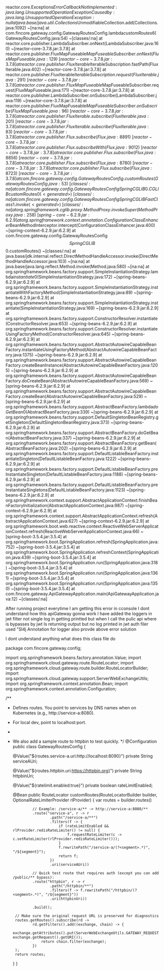 
reactor.core.Exceptions$ErrorCallbackNotImplemented: java.lang.UnsupportedOperationException
Caused by: java.lang.UnsupportedOperationException: null
	at java.base/java.util.Collections$UnmodifiableCollection.add(Collections.java:1092) ~[na:na]
	at com.fincore.gateway.config.GatewayRoutesConfig.lambda$customRoutes$6(GatewayRoutesConfig.java:54) ~[classes/:na]
	at reactor.core.publisher.LambdaSubscriber.onNext(LambdaSubscriber.java:160) ~[reactor-core-3.7.8.jar:3.7.8]
	at reactor.core.publisher.FluxMapFuseable$MapFuseableSubscriber.onNext(FluxMapFuseable.java:129) ~[reactor-core-3.7.8.jar:3.7.8]
	at reactor.core.publisher.FluxIterable$IterableSubscription.fastPath(FluxIterable.java:402) ~[reactor-core-3.7.8.jar:3.7.8]
	at reactor.core.publisher.FluxIterable$IterableSubscription.request(FluxIterable.java:291) ~[reactor-core-3.7.8.jar:3.7.8]
	at reactor.core.publisher.FluxMapFuseable$MapFuseableSubscriber.request(FluxMapFuseable.java:171) ~[reactor-core-3.7.8.jar:3.7.8]
	at reactor.core.publisher.LambdaSubscriber.onSubscribe(LambdaSubscriber.java:119) ~[reactor-core-3.7.8.jar:3.7.8]
	at reactor.core.publisher.FluxMapFuseable$MapFuseableSubscriber.onSubscribe(FluxMapFuseable.java:96) ~[reactor-core-3.7.8.jar:3.7.8]
	at reactor.core.publisher.FluxIterable.subscribe(FluxIterable.java:201) ~[reactor-core-3.7.8.jar:3.7.8]
	at reactor.core.publisher.FluxIterable.subscribe(FluxIterable.java:83) ~[reactor-core-3.7.8.jar:3.7.8]
	at reactor.core.publisher.Flux.subscribe(Flux.java:8891) ~[reactor-core-3.7.8.jar:3.7.8]
	at reactor.core.publisher.Flux.subscribeWith(Flux.java:9012) ~[reactor-core-3.7.8.jar:3.7.8]
	at reactor.core.publisher.Flux.subscribe(Flux.java:8856) ~[reactor-core-3.7.8.jar:3.7.8]
	at reactor.core.publisher.Flux.subscribe(Flux.java:8780) ~[reactor-core-3.7.8.jar:3.7.8]
	at reactor.core.publisher.Flux.subscribe(Flux.java:8723) ~[reactor-core-3.7.8.jar:3.7.8]
	at com.fincore.gateway.config.GatewayRoutesConfig.customRoutes(GatewayRoutesConfig.java:53) ~[classes/:na]
	at com.fincore.gateway.config.GatewayRoutesConfig$$SpringCGLIB$$0.CGLIB$customRoutes$0(<generated>) ~[classes/:na]
	at com.fincore.gateway.config.GatewayRoutesConfig$$SpringCGLIB$$FastClass$$1.invoke(<generated>) ~[classes/:na]
	at org.springframework.cglib.proxy.MethodProxy.invokeSuper(MethodProxy.java:258) ~[spring-core-6.2.9.jar:6.2.9]
	at org.springframework.context.annotation.ConfigurationClassEnhancer$BeanMethodInterceptor.intercept(ConfigurationClassEnhancer.java:400) ~[spring-context-6.2.9.jar:6.2.9]
	at com.fincore.gateway.config.GatewayRoutesConfig$$SpringCGLIB$$0.customRoutes(<generated>) ~[classes/:na]
	at java.base/jdk.internal.reflect.DirectMethodHandleAccessor.invoke(DirectMethodHandleAccessor.java:103) ~[na:na]
	at java.base/java.lang.reflect.Method.invoke(Method.java:580) ~[na:na]
	at org.springframework.beans.factory.support.SimpleInstantiationStrategy.lambda$instantiate$0(SimpleInstantiationStrategy.java:172) ~[spring-beans-6.2.9.jar:6.2.9]
	at org.springframework.beans.factory.support.SimpleInstantiationStrategy.instantiateWithFactoryMethod(SimpleInstantiationStrategy.java:89) ~[spring-beans-6.2.9.jar:6.2.9]
	at org.springframework.beans.factory.support.SimpleInstantiationStrategy.instantiate(SimpleInstantiationStrategy.java:169) ~[spring-beans-6.2.9.jar:6.2.9]
	at org.springframework.beans.factory.support.ConstructorResolver.instantiate(ConstructorResolver.java:653) ~[spring-beans-6.2.9.jar:6.2.9]
	at org.springframework.beans.factory.support.ConstructorResolver.instantiateUsingFactoryMethod(ConstructorResolver.java:645) ~[spring-beans-6.2.9.jar:6.2.9]
	at org.springframework.beans.factory.support.AbstractAutowireCapableBeanFactory.instantiateUsingFactoryMethod(AbstractAutowireCapableBeanFactory.java:1375) ~[spring-beans-6.2.9.jar:6.2.9]
	at org.springframework.beans.factory.support.AbstractAutowireCapableBeanFactory.createBeanInstance(AbstractAutowireCapableBeanFactory.java:1205) ~[spring-beans-6.2.9.jar:6.2.9]
	at org.springframework.beans.factory.support.AbstractAutowireCapableBeanFactory.doCreateBean(AbstractAutowireCapableBeanFactory.java:569) ~[spring-beans-6.2.9.jar:6.2.9]
	at org.springframework.beans.factory.support.AbstractAutowireCapableBeanFactory.createBean(AbstractAutowireCapableBeanFactory.java:529) ~[spring-beans-6.2.9.jar:6.2.9]
	at org.springframework.beans.factory.support.AbstractBeanFactory.lambda$doGetBean$0(AbstractBeanFactory.java:339) ~[spring-beans-6.2.9.jar:6.2.9]
	at org.springframework.beans.factory.support.DefaultSingletonBeanRegistry.getSingleton(DefaultSingletonBeanRegistry.java:373) ~[spring-beans-6.2.9.jar:6.2.9]
	at org.springframework.beans.factory.support.AbstractBeanFactory.doGetBean(AbstractBeanFactory.java:337) ~[spring-beans-6.2.9.jar:6.2.9]
	at org.springframework.beans.factory.support.AbstractBeanFactory.getBean(AbstractBeanFactory.java:202) ~[spring-beans-6.2.9.jar:6.2.9]
	at org.springframework.beans.factory.support.DefaultListableBeanFactory.instantiateSingleton(DefaultListableBeanFactory.java:1222) ~[spring-beans-6.2.9.jar:6.2.9]
	at org.springframework.beans.factory.support.DefaultListableBeanFactory.preInstantiateSingleton(DefaultListableBeanFactory.java:1188) ~[spring-beans-6.2.9.jar:6.2.9]
	at org.springframework.beans.factory.support.DefaultListableBeanFactory.preInstantiateSingletons(DefaultListableBeanFactory.java:1123) ~[spring-beans-6.2.9.jar:6.2.9]
	at org.springframework.context.support.AbstractApplicationContext.finishBeanFactoryInitialization(AbstractApplicationContext.java:987) ~[spring-context-6.2.9.jar:6.2.9]
	at org.springframework.context.support.AbstractApplicationContext.refresh(AbstractApplicationContext.java:627) ~[spring-context-6.2.9.jar:6.2.9]
	at org.springframework.boot.web.reactive.context.ReactiveWebServerApplicationContext.refresh(ReactiveWebServerApplicationContext.java:66) ~[spring-boot-3.5.4.jar:3.5.4]
	at org.springframework.boot.SpringApplication.refresh(SpringApplication.java:752) ~[spring-boot-3.5.4.jar:3.5.4]
	at org.springframework.boot.SpringApplication.refreshContext(SpringApplication.java:439) ~[spring-boot-3.5.4.jar:3.5.4]
	at org.springframework.boot.SpringApplication.run(SpringApplication.java:318) ~[spring-boot-3.5.4.jar:3.5.4]
	at org.springframework.boot.SpringApplication.run(SpringApplication.java:1361) ~[spring-boot-3.5.4.jar:3.5.4]
	at org.springframework.boot.SpringApplication.run(SpringApplication.java:1350) ~[spring-boot-3.5.4.jar:3.5.4]
	at com.fincore.gateway.ApiGatewayApplication.main(ApiGatewayApplication.java:12) ~[classes/:na]

 After running project everytime I am getting this error in cconsole I dont understand how this apiGateway gonna work I have added the loggers in jwt filter not single log in getting printted but when I call the pulic api where is bypasses by jwt Is returning output but no log printed in jwt auth filer used "Sl4j Annotation for logger  also provde above error solution




 I dont understand anything what does this class file do

 package com.fincore.gateway.config;

import org.springframework.beans.factory.annotation.Value;
import org.springframework.cloud.gateway.route.RouteLocator;
import org.springframework.cloud.gateway.route.builder.RouteLocatorBuilder;
import org.springframework.cloud.gateway.support.ServerWebExchangeUtils;
import org.springframework.context.annotation.Bean;
import org.springframework.context.annotation.Configuration;

/**
 * Defines routes. You point to services by DNS names when on Kubernetes (e.g., http://service-a:8080).
 * For local dev, point to localhost:port.
 *
 * We also add a sample route to httpbin to test quickly.
 */
@Configuration
public class GatewayRoutesConfig {

    @Value("${routes.service-a.uri:http://localhost:8090}")
    private String serviceAUri;

    @Value("${routes.httpbin.uri:https://httpbin.org}")
    private String httpbinUri;

    @Value("${ratelimit.enabled:true}")
    private boolean rateLimitEnabled;

    @Bean
    public RouteLocator customRoutes(RouteLocatorBuilder builder, OptionalRateLimiterProvider rlProvider) {
        var routes = builder.routes()

                // Example: /service-a/** -> http://service-a:8080/**
                .route("service-a", r -> r
                        .path("/service-a/**")
                        .filters(f -> {
                            if (rateLimitEnabled && rlProvider.redisRateLimiter() != null) {
                                f.requestRateLimiter(c -> c.setRateLimiter(rlProvider.redisRateLimiter()));
                            }
                            f.rewritePath("/service-a/(?<segment>.*)", "/${segment}");
                            return f;
                        })
                        .uri(serviceAUri))

                // Quick test route that requires auth (except you can add /public/** bypass):
                .route("httpbin", r -> r
                        .path("/httpbin/**")
                        .filters(f -> f.rewritePath("/httpbin/(?<segment>.*)", "/${segment}"))
                        .uri(httpbinUri))

                .build();

        // Make sure the original request URL is preserved for diagnostics
        routes.getRoutes().subscribe(rd ->
                rd.getFilters().add((exchange, chain) -> {
                    exchange.getAttributes().put(ServerWebExchangeUtils.GATEWAY_REQUEST_URL_ATTR, exchange.getRequest().getURI());
                    return chain.filter(exchange);
                })
        );
        return routes;
    }
}

